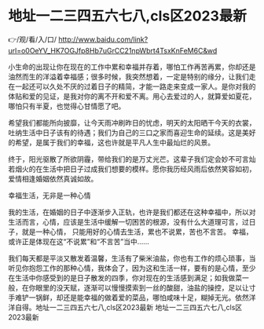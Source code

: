 # 地址一二三四五六七八,cls区2023最新

👉/观/看/入/口/ http://www.baidu.com/link?url=o0OeYV_HK7OGJfp8Hb7uGrCC21npWbrt4TsxKnFeM6C&wd

小生命的出现让你在现在的工作中累和幸福并存着，哪怕工作再苦再累，你却还是油然而生的洋溢着幸福感；很多时候，我突然想着，一定是特别的缘分，让我们走在一起还可以久处不厌的过着日子的精简，才能一路走来变成一家人。是你对我的体贴和爱的见证，是我对你的离不开和爱不离。用心去爱过的人，就算爱如夏花，哪怕只有半夏，也觉得心甘情愿了吧。

希望我们都能所向披靡，让今天雨冲刷昨日的忧虑，明天的太阳晒干今天的衣裳，吐纳生活中日子该有的待遇；我们为自己的三口之家而喜迎生命的延续。这是美好的希望，是属于我们的幸福，这也许就是平凡人生中最灿烂的风景。

终于，阳光驱散了所欲阴霾，带给我们的是万丈光芒。这辈子我们定会妙不可言灿若烟火的在生活中把日子过成我们想要的模样。愿你我历经风雨后依然笑容如初，爱情相逢婚姻依然真诚如故。

幸福生活，无非是一种心情

我的生活，在婚姻的日子中逐渐步入正轨，也许是我们都还在这种幸福中，所以对生活而言，心情，应该是生活中缓解一切困苦的根源，没有什么大道理可言，过日子，就是一种心情， 只能用好的心情去生活，累也不说累，苦也不言苦。 幸福，或许正是体现在这“不说累”和“不言苦”当中……

我们每天都是平淡又散发着温馨，生活有了柴米油盐，你也有工作的烦心琐事，当听见你抱怨工作的那种心情，我体会了，因为这和生活一样，要有的是心情，至少在生活中你感受到的是日子散发的四季，你对现在的生活感到满足；如我做菜一般，在你眼里的没天赋，逐渐可以慢慢摸索到一丝的酸甜，油盐的操控，足以让寸手难铲一锅鲜，却还是能幸福的做着爱的菜品，哪怕咸味十足，糊掉无光。依然洋洋自得。地址一二三四五六七八,cls区2023最新
地址一二三四五六七八,cls区2023最新
